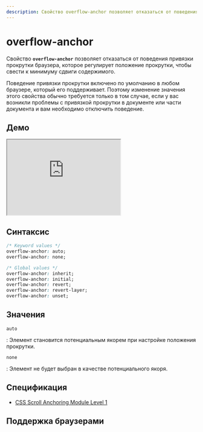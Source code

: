 ```yaml
---
description: Свойство overflow-anchor позволяет отказаться от поведения привязки прокрутки браузера, которое регулирует положение прокрутки, чтобы свести к минимуму сдвиги содержимого
---
```


# overflow-anchor

Свойство **`overflow-anchor`** позволяет отказаться от поведения привязки прокрутки браузера, которое регулирует положение прокрутки, чтобы свести к минимуму сдвиги содержимого.

Поведение привязки прокрутки включено по умолчанию в любом браузере, который его поддерживает. Поэтому изменение значения этого свойства обычно требуется только в том случае, если у вас возникли проблемы с привязкой прокрутки в документе или части документа и вам необходимо отключить поведение.

## Демо

<iframe class="interactive is-default-height" height="200" src="https://interactive-examples.mdn.mozilla.net/pages/css/overflow-anchor.html" title="MDN Web Docs Interactive Example" loading="lazy" data-readystate="complete"></iframe>

## Синтаксис

```css
/* Keyword values */
overflow-anchor: auto;
overflow-anchor: none;

/* Global values */
overflow-anchor: inherit;
overflow-anchor: initial;
overflow-anchor: revert;
overflow-anchor: revert-layer;
overflow-anchor: unset;
```

## Значения

`auto`

: Элемент становится потенциальным якорем при настройке положения прокрутки.

`none`

: Элемент не будет выбран в качестве потенциального якоря.

## Спецификация

-   [CSS Scroll Anchoring Module Level 1](https://w3c.github.io/csswg-drafts/css-scroll-anchoring/#exclusion-api)

## Поддержка браузерами

<p class="ciu_embed" data-feature="mdn-css__properties__overflow-anchor" data-periods="future_1,current,past_1,past_2" data-accessible-colours="false"></p>
